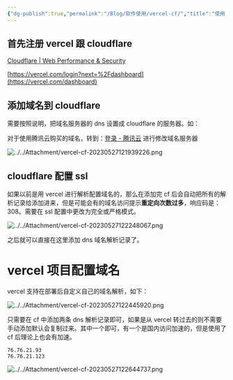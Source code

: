 ```yaml
---
{"dg-publish":true,"permalink":"/Blog/软件使用/vercel-cf/","title":"使用 vercel + cloudflare 管理域名","noteIcon":"1"}
---
```



## 首先注册 vercel 跟 cloudflare

[Cloudflare | Web Performance & Security](https://dash.cloudflare.com/)

[https://vercel.com/login?next=%2Fdashboard](https://vercel.com/dashboard)

## 添加域名到 cloudflare 

需要按照说明，把域名服务器的 dns 设置成 cloudflare 的服务器。如：

对于使用腾讯云购买的域名，转到：[登录 - 腾讯云](https://console.cloud.tencent.com/domain/all-domain) 进行修改域名服务器

![../../Attachment/vercel-cf-20230527121939226.png](/img/user/Attachment/vercel-cf-20230527121939226.png)

## cloudflare 配置 ssl

如果以前是用 vercel 进行解析配置域名的，那么在添加完 cf 后会自动把所有的解析记录给添加进来，但是可能会有的域名访问提示**重定向次数过多**，响应码是：308。需要在 ssl 配置中更改为完全或严格模式。

![../../Attachment/vercel-cf-20230527122248067.png](/img/user/Attachment/vercel-cf-20230527122248067.png)

之后就可以直接在这里添加 dns 域名解析记录了。
# vercel 项目配置域名

vercel 支持在部署后自定义自己的域名解析，如下：

![../../Attachment/vercel-cf-20230527122445920.png](/img/user/Attachment/vercel-cf-20230527122445920.png)


只需要在 cf 中添加两条 dns 解析记录即可，如果是从 vercel 转过去的则不需要手动添加默认会复制过来。其中一个即可，有一个是国内访问加速的，但是使用了 cf 后理论上也会有加速。


```
76.76.21.93
76.76.21.123
```


![../../Attachment/vercel-cf-20230527122644737.png](/img/user/Attachment/vercel-cf-20230527122644737.png)

